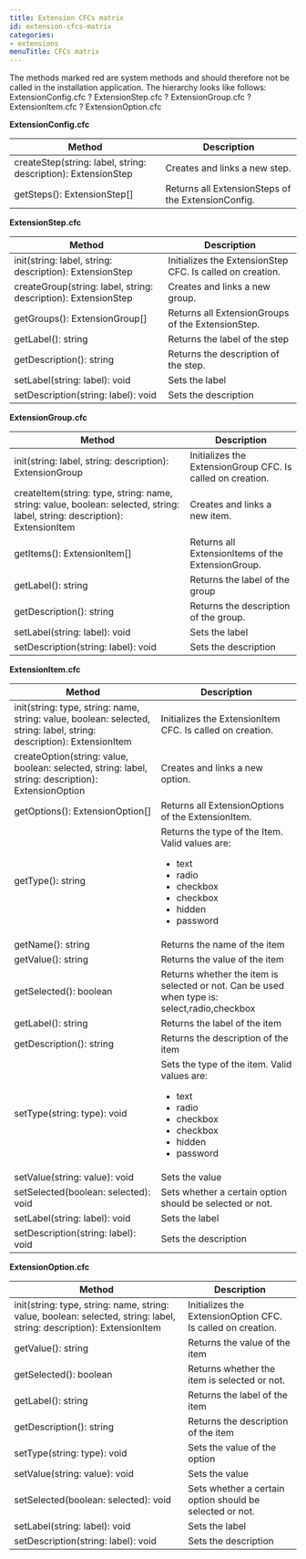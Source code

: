 ```yaml
---
title: Extension CFCs matrix
id: extension-cfcs-matrix
categories:
- extensions
menuTitle: CFCs matrix
---
```


The methods marked red are system methods and should therefore not be called in the installation application. The hierarchy looks like follows: ExtensionConfig.cfc ? ExtensionStep.cfc ? ExtensionGroup.cfc ? ExtensionItem.cfc ? ExtensionOption.cfc

**ExtensionConfig.cfc**

Method | Description
------------ | -------------
createStep(string: label, string: description): ExtensionStep | Creates and links a new step.
getSteps(): ExtensionStep[] | Returns all ExtensionSteps of the ExtensionConfig.

**ExtensionStep.cfc**

Method | Description
------------ | -------------
init(string: label, string: description): ExtensionStep | Initializes the ExtensionStep CFC. Is called on creation.
createGroup(string: label, string: description): ExtensionStep | Creates and links a new group.
getGroups(): ExtensionGroup[] | Returns all ExtensionGroups of the ExtensionStep.
getLabel(): string | Returns the label of the step
getDescription(): string | Returns the description of the step.
setLabel(string: label): void | Sets the label
setDescription(string: label): void | Sets the description

**ExtensionGroup.cfc**

Method | Description
------------ | -------------
init(string: label, string: description): ExtensionGroup | Initializes the ExtensionGroup CFC. Is called on creation.
createItem(string: type, string: name, string: value, boolean: selected, string: label, string: description): ExtensionItem | Creates and links a new item.
getItems(): ExtensionItem[] | Returns all ExtensionItems of the ExtensionGroup.
getLabel(): string | Returns the label of the group
getDescription(): string | Returns the description of the group.
setLabel(string: label): void | Sets the label
setDescription(string: label): void | Sets the description

**ExtensionItem.cfc**

Method | Description
------------ | -------------
init(string: type, string: name, string: value, boolean: selected, string: label, string: description): ExtensionItem | Initializes the ExtensionItem CFC. Is called on creation.
createOption(string: value, boolean: selected, string: label, string: description): ExtensionOption | Creates and links a new option.
getOptions(): ExtensionOption[] | Returns all ExtensionOptions of the ExtensionItem.
getType(): string | Returns the type of the Item. Valid values are: <ul><li>text</li><li>radio</li><li>checkbox</li><li>checkbox</li><li>hidden</li><li>password</li></ul>
getName(): string | Returns the name of the item
getValue(): string | Returns the value of the item
getSelected(): boolean | Returns whether the item is selected or not. Can be used when type is: select,radio,checkbox
getLabel(): string | Returns the label of the item
getDescription(): string | Returns the description of the item
setType(string: type): void | Sets the type of the item. Valid values are:<ul><li>text</li><li>radio</li><li>checkbox</li><li>checkbox</li><li>hidden</li><li>password</li></ul>
setValue(string: value): void | Sets the value
setSelected(boolean: selected): void | 	Sets whether a certain option should be selected or not.
setLabel(string: label): void | Sets the label
setDescription(string: label): void | Sets the description

**ExtensionOption.cfc**

Method | Description
------------ | -------------
init(string: type, string: name, string: value, boolean: selected, string: label, string: description): ExtensionItem | Initializes the ExtensionOption CFC. Is called on creation.
getValue(): string | Returns the value of the item
getSelected(): boolean | Returns whether the item is selected or not.
getLabel(): string | Returns the label of the item
getDescription(): string | Returns the description of the item
setType(string: type): void | Sets the value of the option
setValue(string: value): void | Sets the value
setSelected(boolean: selected): void | 	Sets whether a certain option should be selected or not.
setLabel(string: label): void | Sets the label
setDescription(string: label): void | Sets the description
